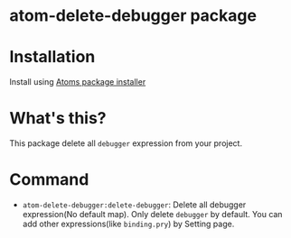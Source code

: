 # atom-delete-debugger package

# Installation
Install using [Atoms package installer](http://flight-manual.atom.io/using-atom/sections/atom-packages/)

# What's this?
This package delete all `debugger` expression from your project.


# Command
- `atom-delete-debugger:delete-debugger`: Delete all debugger expression(No default map).
Only delete `debugger` by default. You can add other expressions(like `binding.pry`) by Setting page.
